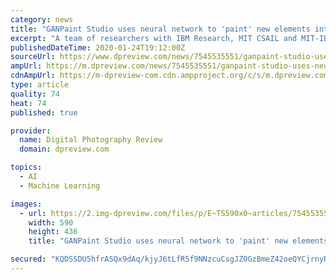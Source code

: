 ```yaml
---
category: news
title: "GANPaint Studio uses neural network to 'paint' new elements into images"
excerpt: "A team of researchers with IBM Research, MIT CSAIL and MIT-IBM Watson AI Lab has launched a new online tool called GANPaint Studio that utilizes a GAN neural network and semantic brushes to 'draw' entirely new elements into existing images. In the case of this particular tool, the elements include grass, clouds, brick, doors, trees, sky and domes."
publishedDateTime: 2020-01-24T19:12:00Z
sourceUrl: https://www.dpreview.com/news/7545535551/ganpaint-studio-uses-neural-network-to-paint-new-elements-into-images
ampUrl: https://m.dpreview.com/news/7545535551/ganpaint-studio-uses-neural-network-to-paint-new-elements-into-images.amp
cdnAmpUrl: https://m-dpreview-com.cdn.ampproject.org/c/s/m.dpreview.com/news/7545535551/ganpaint-studio-uses-neural-network-to-paint-new-elements-into-images.amp
type: article
quality: 74
heat: 74
published: true

provider:
  name: Digital Photography Review
  domain: dpreview.com

topics:
  - AI
  - Machine Learning

images:
  - url: https://2.img-dpreview.com/files/p/E~TS590x0~articles/7545535551/original_main.jpeg
    width: 590
    height: 436
    title: "GANPaint Studio uses neural network to 'paint' new elements into images"

secured: "KQDSSDU5hfrASQx9dAq/kjyJ6tLfR5f9NNzcuCsgJZ0GzBmeZ42oeQYCjrnyRZF/phyuoMre3t2iZhN/sS9woS/Zvh4n6M1Eum1hAF3FKI1s2ZxvtRQNFIB76L/J5tK21JwxG59txbjMEzXJfiuf65SOtG7PR0QS8AHNRpPab2LEZs2utFrm2pzamBN+DwLHHXViRle27PgHXQS+LkZByAr6X76EbVCUFwummicIKeBS/pieIKxRqVulT5OhKRofjXkkzVpl57I5sKwWBRWMmLEfebDmv9pguPOdylZYFLOJTFazLtsmk3juSrvEjk691Ndh/+ODvdN3pxDISvpwtJKNO+bxCNC2XSAnHeaXyO2yr51egZ/6IYw1AxFEWRJEiWa3NX+tPCj9dBJRba4ZnBwaon39CSUo/0SWQiMOtlHoCeM8jRRq5ryHzEw43oRqhh5Q00DBYpSMYK+gEMmggtyoGslcH3b2sTsfaAbUst0=;yPttWVcrbvUWCJxFRkdMBg=="
---
```


